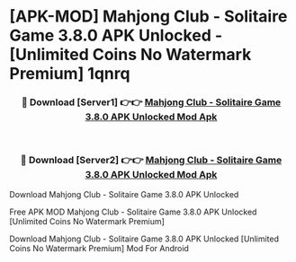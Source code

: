# [APK-MOD] Mahjong Club - Solitaire Game 3.8.0 APK Unlocked - [Unlimited Coins No Watermark Premium] 1qnrq



<div align="center">
<h3>🔴 Download [Server1] 👉👉 <a href="https://momento.my/?title=Mahjong_Club_-_Solitaire_Game_3.8.0_APK_Unlocked">Mahjong Club - Solitaire Game 3.8.0 APK Unlocked Mod Apk</a></h3><br>

<h3>🔴 Download [Server2] 👉👉 <a href="https://momento.my/?title=Mahjong_Club_-_Solitaire_Game_3.8.0_APK_Unlocked">Mahjong Club - Solitaire Game 3.8.0 APK Unlocked Mod Apk</a></h3>
</div>



Download Mahjong Club - Solitaire Game 3.8.0 APK Unlocked 

Free APK MOD Mahjong Club - Solitaire Game 3.8.0 APK Unlocked [Unlimited Coins No Watermark Premium]

Download Mahjong Club - Solitaire Game 3.8.0 APK Unlocked [Unlimited Coins No Watermark Premium] Mod For Android
